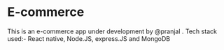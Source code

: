 # E-commerce
This is an e-commerce app under development by @pranjal . Tech stack used:- React native, Node.JS, express.JS and MongoDB
